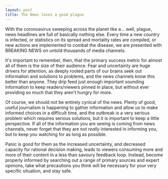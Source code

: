```yaml
---
layout: post
title: The News loves a good plague
---
```

With the coronoavirus sweeping across the planet like a... well, plague, news headlines are full of basically nothing else. Every time a new country is infected, or statistics on its spread and mortality rates are compiled, or new actions are implemented to combat the disease, we are presented with BREAKING NEWS on untold thousands of media channels.

It's important to remember, then, that the primary success metric for almost all of them is the size of their audience. Fear and uncertainty are huge drivers for attention, as deeply rooted parts of our brains seek out information and solutions to problems, and the news channels know this better than anyone. They drip feed just enough important sounding information to keep readers/viewers pinned in place, but without ever providing so much that they aren't hungry for more.

Of course, we should not be entirely cynical of the news. Plenty of good, useful journalism is happening to gather information and allow us to make informed choices in a difficult time, and the outbreak is a very serious problem which requires serious solutions, but it is important to keep a little perspective. If all of the information you are seeing is coming from news channels, never forget that they are not _really_ interested in informing you, but to keep you watching for as long as possible.

Panic is good for them as the increased uncertainty, and decreased capacity for rational decision making, leads to viewers consuming more and more of their content in a less than savoury feedback loop. Instead, become properly informed by searching out a range of primary sources and expert opinions, take what precautions you think will be necessary for your very specific situation, and stay safe. 
